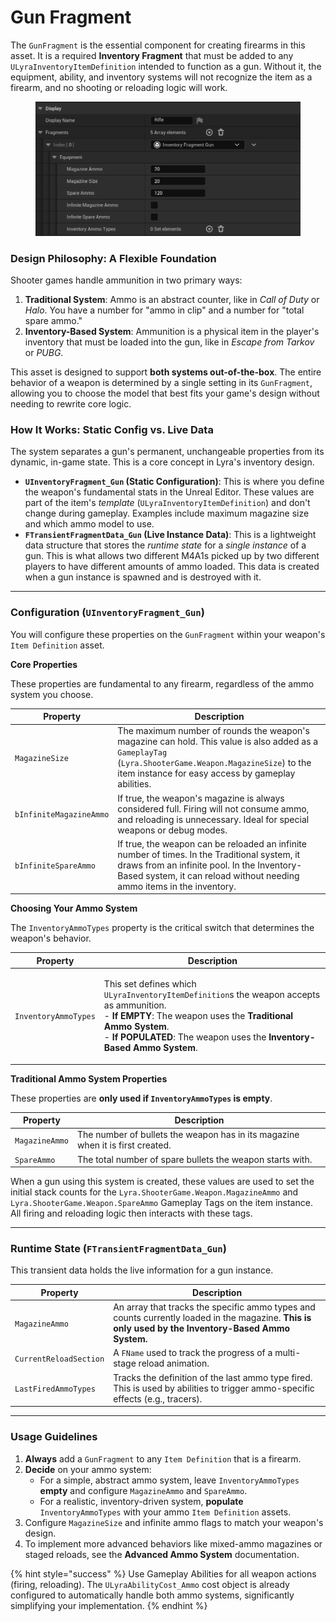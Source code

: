# Gun Fragment

The `GunFragment` is the essential component for creating firearms in this asset. It is a required **Inventory Fragment** that must be added to any `ULyraInventoryItemDefinition` intended to function as a gun. Without it, the equipment, ability, and inventory systems will not recognize the item as a firearm, and no shooting or reloading logic will work.

<figure><img src="../../../../.gitbook/assets/image (3) (1).png" alt=""><figcaption></figcaption></figure>

### Design Philosophy: A Flexible Foundation

Shooter games handle ammunition in two primary ways:

1. **Traditional System**: Ammo is an abstract counter, like in _Call of Duty_ or _Halo_. You have a number for "ammo in clip" and a number for "total spare ammo."
2. **Inventory-Based System**: Ammunition is a physical item in the player's inventory that must be loaded into the gun, like in _Escape from Tarkov_ or _PUBG_.

This asset is designed to support **both systems out-of-the-box**. The entire behavior of a weapon is determined by a single setting in its `GunFragment`, allowing you to choose the model that best fits your game's design without needing to rewrite core logic.

### How It Works: Static Config vs. Live Data

The system separates a gun's permanent, unchangeable properties from its dynamic, in-game state. This is a core concept in Lyra's inventory design.

* **`UInventoryFragment_Gun` (Static Configuration)**: This is where you define the weapon's fundamental stats in the Unreal Editor. These values are part of the item's _template_ (`ULyraInventoryItemDefinition`) and don't change during gameplay. Examples include maximum magazine size and which ammo model to use.
* **`FTransientFragmentData_Gun` (Live Instance Data)**: This is a lightweight data structure that stores the _runtime state_ for a _single instance_ of a gun. This is what allows two different M4A1s picked up by two different players to have different amounts of ammo loaded. This data is created when a gun instance is spawned and is destroyed with it.

***

### Configuration (`UInventoryFragment_Gun`)

You will configure these properties on the `GunFragment` within your weapon's `Item Definition` asset.

**Core Properties**

These properties are fundamental to any firearm, regardless of the ammo system you choose.

| Property                | Description                                                                                                                                                                                                           |
| ----------------------- | --------------------------------------------------------------------------------------------------------------------------------------------------------------------------------------------------------------------- |
| `MagazineSize`          | The maximum number of rounds the weapon's magazine can hold. This value is also added as a `GameplayTag` (`Lyra.ShooterGame.Weapon.MagazineSize`) to the item instance for easy access by gameplay abilities.         |
| `bInfiniteMagazineAmmo` | If true, the weapon's magazine is always considered full. Firing will not consume ammo, and reloading is unnecessary. Ideal for special weapons or debug modes.                                                       |
| `bInfiniteSpareAmmo`    | If true, the weapon can be reloaded an infinite number of times. In the Traditional system, it draws from an infinite pool. In the Inventory-Based system, it can reload without needing ammo items in the inventory. |

**Choosing Your Ammo System**

The `InventoryAmmoTypes` property is the critical switch that determines the weapon's behavior.

| Property             | Description                                                                                                                                                                                                                                                                                                    |
| -------------------- | -------------------------------------------------------------------------------------------------------------------------------------------------------------------------------------------------------------------------------------------------------------------------------------------------------------- |
| `InventoryAmmoTypes` | <p>This set defines which <code>ULyraInventoryItemDefinition</code>s the weapon accepts as ammunition.<br>- <strong>If EMPTY</strong>: The weapon uses the <strong>Traditional Ammo System</strong>.<br>- <strong>If POPULATED</strong>: The weapon uses the <strong>Inventory-Based Ammo System</strong>.</p> |

**Traditional Ammo System Properties**

These properties are **only used if `InventoryAmmoTypes` is empty**.

| Property       | Description                                                                    |
| -------------- | ------------------------------------------------------------------------------ |
| `MagazineAmmo` | The number of bullets the weapon has in its magazine when it is first created. |
| `SpareAmmo`    | The total number of spare bullets the weapon starts with.                      |

When a gun using this system is created, these values are used to set the initial stack counts for the `Lyra.ShooterGame.Weapon.MagazineAmmo` and `Lyra.ShooterGame.Weapon.SpareAmmo` Gameplay Tags on the item instance. All firing and reloading logic then interacts with these tags.

***

### Runtime State (`FTransientFragmentData_Gun`)

This transient data holds the live information for a gun instance.

| Property               | Description                                                                                                                                         |
| ---------------------- | --------------------------------------------------------------------------------------------------------------------------------------------------- |
| `MagazineAmmo`         | An array that tracks the specific ammo types and counts currently loaded in the magazine. **This is only used by the Inventory-Based Ammo System.** |
| `CurrentReloadSection` | A `FName` used to track the progress of a multi-stage reload animation.                                                                             |
| `LastFiredAmmoTypes`   | Tracks the definition of the last ammo type fired. This is used by abilities to trigger ammo-specific effects (e.g., tracers).                      |

***

### Usage Guidelines

1. **Always** add a `GunFragment` to any `Item Definition` that is a firearm.
2. **Decide** on your ammo system:
   * For a simple, abstract ammo system, leave `InventoryAmmoTypes` **empty** and configure `MagazineAmmo` and `SpareAmmo`.
   * For a realistic, inventory-driven system, **populate** `InventoryAmmoTypes` with your ammo `Item Definition` assets.
3. Configure `MagazineSize` and infinite ammo flags to match your weapon's design.
4. To implement more advanced behaviors like mixed-ammo magazines or staged reloads, see the **Advanced Ammo System** documentation.

{% hint style="success" %}
Use Gameplay Abilities for all weapon actions (firing, reloading). The `ULyraAbilityCost_Ammo` cost object is already configured to automatically handle both ammo systems, significantly simplifying your implementation.
{% endhint %}
